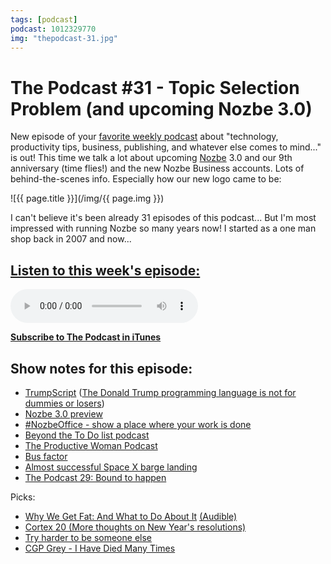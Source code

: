 ```yaml
---
tags: [podcast]
podcast: 1012329770
img: "thepodcast-31.jpg"
---
```


# The Podcast #31 - Topic Selection Problem (and upcoming Nozbe 3.0)

New episode of your [favorite weekly podcast][p] about "technology, productivity tips, business, publishing, and whatever else comes to mind..." is out! This time we talk a lot about upcoming [Nozbe][n] 3.0 and our 9th anniversary (time flies!) and the new Nozbe Business accounts. Lots of behind-the-scenes info. Especially how our new logo came to be:

<!--More-->

![{{ page.title }}](/img/{{ page.img }})

I can't believe it's been already 31 episodes of this podcast... But I'm most impressed with running Nozbe so many years now! I started as a one man shop back in 2007 and now...

## [Listen to this week's episode:][e]

<audio controls>
<source src="https://files.nozbe.com/podcast/031.mp3" type="audio/mpeg">
</audio>

**[Subscribe to The Podcast in iTunes][i]**

## Show notes for this episode:

  * [TrumpScript](http://samshadwell.github.io/TrumpScript/) ([The Donald Trump programming language is not for dummies or losers](http://www.theverge.com/tldr/2016/1/21/10806944/donald-trump-script-python))
  * [Nozbe 3.0 preview](https://nozbe.com/blog/nozbe3-preview)
  * [#NozbeOffice - show a place where your work is done](https://nozbe.com/blog/nozbeoffice)
  * [Beyond the To Do list podcast](http://beyondthetodolist.com/)
  * [The Productive Woman Podcast](http://theproductivewoman.com/)
  * [Bus factor](https://en.wikipedia.org/wiki/Bus_factor)
  * [Almost successful Space X barge landing](https://www.instagram.com/p/BAqirNbwEc0/)
  * [The Podcast 29: Bound to happen](https://thepodcast.fm/29)

Picks:

  * [Why We Get Fat: And What to Do About It](http://www.amazon.com/Why-We-Get-Fat-About/dp/0307474259/) [(Audible)](http://www.audible.com/pd/Nonfiction/Why-We-Get-Fat-Audiobook/B004D5K512)
  * [Cortex 20 (More thoughts on New Year's resolutions)](https://www.relay.fm/cortex/20)
  * [Try harder to be someone else](https://m.signalvnoise.com/try-harder-to-be-someone-else-a21bc24bfeea#.ches0wa92)
  * [CGP Grey - I Have Died Many Times](http://www.cgpgrey.com/blog/i-have-died-many-times)

[e]: http://thepodcast.fm/episodes/31
[p]: https://michael.gratis/thepodcastfm
[n]: https://nozbe.com/?a=mike
[r]: https://michael.gratis/radex
[i]: https://michael.gratis/thepodcast